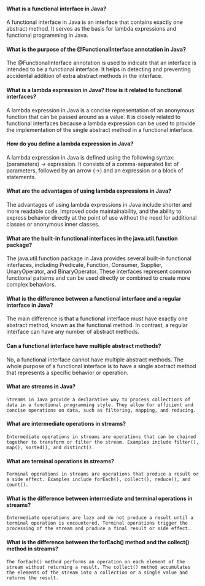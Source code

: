#### What is a functional interface in Java?

   A functional interface in Java is an interface that contains exactly one abstract method. It serves as the basis for lambda expressions and functional programming in Java.

#### What is the purpose of the @FunctionalInterface annotation in Java?

   The @FunctionalInterface annotation is used to indicate that an interface is intended to be a functional interface. It helps in detecting and preventing accidental addition of extra abstract methods in the interface.

#### What is a lambda expression in Java? How is it related to functional interfaces?

   A lambda expression in Java is a concise representation of an anonymous function that can be passed around as a value. It is closely related to functional interfaces because a lambda expression can be used to provide the implementation of the single abstract method in a functional interface.

#### How do you define a lambda expression in Java?

   A lambda expression in Java is defined using the following syntax: (parameters) -> expression. It consists of a comma-separated list of parameters, followed by an arrow (->) and an expression or a block of statements.

#### What are the advantages of using lambda expressions in Java?

   The advantages of using lambda expressions in Java include shorter and more readable code, improved code maintainability, and the ability to express behavior directly at the point of use without the need for additional classes or anonymous inner classes.

#### What are the built-in functional interfaces in the java.util.function package?

   The java.util.function package in Java provides several built-in functional interfaces, including Predicate, Function, Consumer, Supplier, UnaryOperator, and BinaryOperator. These interfaces represent common functional patterns and can be used directly or combined to create more complex behaviors.

#### What is the difference between a functional interface and a regular interface in Java?

   The main difference is that a functional interface must have exactly one abstract method, known as the functional method. In contrast, a regular interface can have any number of abstract methods.

#### Can a functional interface have multiple abstract methods?

   No, a functional interface cannot have multiple abstract methods. The whole purpose of a functional interface is to have a single abstract method that represents a specific behavior or operation.

#### What are streams in Java?

    Streams in Java provide a declarative way to process collections of data in a functional programming style. They allow for efficient and concise operations on data, such as filtering, mapping, and reducing.

#### What are intermediate operations in streams?

    Intermediate operations in streams are operations that can be chained together to transform or filter the stream. Examples include filter(), map(), sorted(), and distinct().

#### What are terminal operations in streams?

    Terminal operations in streams are operations that produce a result or a side effect. Examples include forEach(), collect(), reduce(), and count().

#### What is the difference between intermediate and terminal operations in streams?

    Intermediate operations are lazy and do not produce a result until a terminal operation is encountered. Terminal operations trigger the processing of the stream and produce a final result or side effect.

#### What is the difference between the forEach() method and the collect() method in streams?

    The forEach() method performs an operation on each element of the stream without returning a result. The collect() method accumulates the elements of the stream into a collection or a single value and returns the result.
